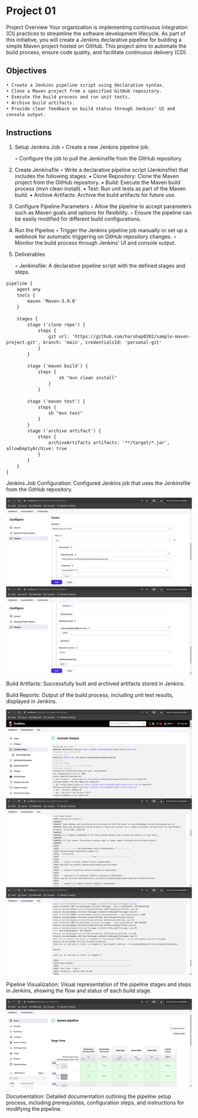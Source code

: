 # Project 01

Project Overview
Your organization is implementing continuous integration (CI) practices to streamline the software development lifecycle. As part of this initiative, you will create a Jenkins declarative pipeline for building a simple Maven project hosted on GitHub. This project aims to automate the build process, ensure code quality, and facilitate continuous delivery (CD).

## Objectives
    • Create a Jenkins pipeline script using declarative syntax.
    • Clone a Maven project from a specified GitHub repository.
    • Execute the build process and run unit tests.
    • Archive build artifacts.
    • Provide clear feedback on build status through Jenkins' UI and console output.

## Instructions
1. Setup Jenkins Job
    ◦ Create a new Jenkins pipeline job.

    ◦ Configure the job to pull the Jenkinsfile from the GitHub repository.

2. Create Jenkinsfile
    ◦ Write a declarative pipeline script (Jenkinsfile) that includes the following stages:
        ▪ Clone Repository: Clone the Maven project from the GitHub repository.
        ▪ Build: Execute the Maven build process (mvn clean install).
        ▪ Test: Run unit tests as part of the Maven build.
        ▪ Archive Artifacts: Archive the build artifacts for future use.

3. Configure Pipeline Parameters
    ◦ Allow the pipeline to accept parameters such as Maven goals and options for flexibility.
    ◦ Ensure the pipeline can be easily modified for different build configurations.

4. Run the Pipeline
    ◦ Trigger the Jenkins pipeline job manually or set up a webhook for automatic triggering on GitHub repository changes.
    ◦ Monitor the build process through Jenkins' UI and console output.

5. Deliverables

    ◦ Jenkinsfile: A declarative pipeline script with the defined stages and steps.

```
pipeline {
    agent any
    tools {
        maven 'Maven-3.9.0'
    }

    stages {
        stage ('clone repo') {
            steps {
                git url: 'https://github.com/harshap0202/sample-maven-project.git', branch: 'main', credentialsId: 'personal-git'
            }
        }

        stage ('maven build') {
            steps {
                    sh "mvn clean install"                        
                }
            }

        stage ('maven test') {
            steps {
                sh "mvn test"
            }
        }
        stage ('archive artifact') {
            steps {
                archiveArtifacts artifacts: '**/target/*.jar', allowEmptyArchive: true
            }
        }
    }
}

```

Jenkins Job Configuration: Configured Jenkins job that uses the Jenkinsfile from the GitHub repository.

![alt text](<img/Screenshot from 2024-07-24 17-20-25.png>) 
![alt text](<img/Screenshot from 2024-07-24 17-20-40.png>)
    

Build Artifacts: Successfully built and archived artifacts stored in Jenkins.



Build Reports: Output of the build process, including unit test results, displayed in Jenkins.

![alt text](<img/Screenshot from 2024-07-24 17-22-33.png>) 
![alt text](<img/Screenshot from 2024-07-24 17-23-09.png>)
![alt text](<img/Screenshot from 2024-07-24 17-22-52.png>) 

Pipeline Visualization: Visual representation of the pipeline stages and steps in Jenkins, showing the flow and status of each build stage.

![alt text](<img/Screenshot from 2024-07-24 17-24-26.png>)

Documentation: Detailed documentation outlining the pipeline setup process, including prerequisites, configuration steps, and instructions for modifying the pipeline.